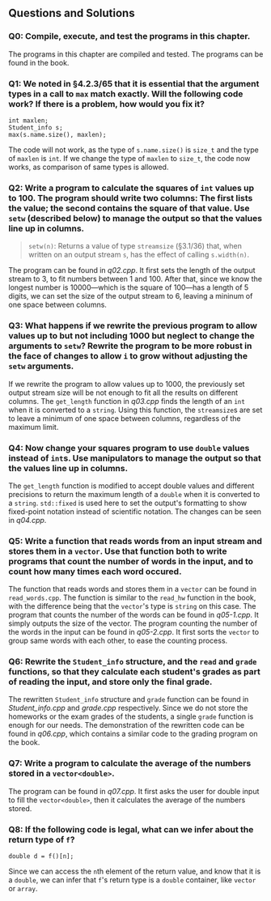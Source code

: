 ## Questions and Solutions

### Q0: Compile, execute, and test the programs in this chapter.
The programs in this chapter are compiled and tested. The programs can be found in the book.

### Q1: We noted in §4.2.3/65 that it is essential that the argument types in a call to `max` match exactly. Will the following code work? If there is a problem, how would you fix it?
```
int maxlen;
Student_info s;
max(s.name.size(), maxlen);
```
The code will not work, as the type of `s.name.size()` is `size_t` and the type of `maxlen` is `int`. If we change the type of `maxlen` to `size_t`, the code now works, as comparison of same types is allowed.

### Q2: Write a program to calculate the squares of `int` values up to 100. The program should write two columns: The first lists the value; the second contains the square of that value. Use `setw` (described below) to manage the output so that the values line up in columns.
> `setw(n)`: Returns a value of type `streamsize` (§3.1/36) that, when written on an output stream `s`, has the effect of calling `s.width(n)`.

The program can be found in *q02.cpp*. It first sets the length of the output stream to 3, to fit numbers between 1 and 100. After that, since we know the longest number is 10000—which is the square of 100—has a length of 5 digits, we can set the size of the output stream to 6, leaving a mininum of one space between columns.

### Q3: What happens if we rewrite the previous program to allow values up to but not including 1000 but neglect to change the arguments to `setw`? Rewrite the program to be more robust in the face of changes to allow `i` to grow without adjusting the `setw` arguments.
If we rewrite the program to allow values up to 1000, the previously set output stream size will be not enough to fit all the results on different columns. The `get_length` function in *q03.cpp* finds the length of an `int` when it is converted to a `string`. Using this function, the `streamsize`s are set to leave a minimum of one space between columns, regardless of the maximum limit.

### Q4: Now change your squares program to use `double` values instead of `int`s. Use manipulators to manage the output so that the values line up in columns.
The `get_length` function is modified to accept double values and different precisions to return the maximum length of a `double` when it is converted to a `string`. `std::fixed` is used here to set the output's formatting to show fixed-point notation instead of scientific notation. The changes can be seen in *q04.cpp*.

### Q5: Write a function that reads words from an input stream and stores them in a `vector`. Use that function both to write programs that count the number of words in the input, and to count how many times each word occured.
The function that reads words and stores them in a `vector` can be found in `read_words.cpp`. The function is similar to the `read_hw` function in the book, with the difference being that the `vector`'s type is `string` on this case. The program that counts the number of the words can be found in *q05-1.cpp*. It simply outputs the size of the vector. The program counting the number of the words in the input can be found in *q05-2.cpp*. It first sorts the `vector` to group same words with each other, to ease the counting process.

### Q6: Rewrite the `Student_info` structure, and the `read` and `grade` functions, so that they calculate each student's grades as part of reading the input, and store only the final grade.
The rewritten `Student_info` structure and `grade` function can be found in *Student_info.cpp* and *grade.cpp* respectively. Since we do not store the homeworks or the exam grades of the students, a single `grade` function is enough for our needs. The demonstration of the rewritten code can be found in *q06.cpp*, which contains a similar code to the grading program on the book.

### Q7: Write a program to calculate the average of the numbers stored in a `vector<double>`.
The program can be found in *q07.cpp*. It first asks the user for double input to fill the `vector<double>`, then it calculates the average of the numbers stored.

### Q8: If the following code is legal, what can we infer about the return type of `f`?
```
double d = f()[n];
```
Since we can access the `n`th element of the return value, and know that it is a `double`, we can infer that `f`'s return type is a `double` container, like `vector` or `array`. 